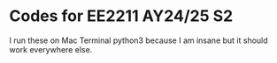 # Codes for EE2211 AY24/25 S2
I run these on Mac Terminal python3 because I am insane but it should work everywhere else. 
